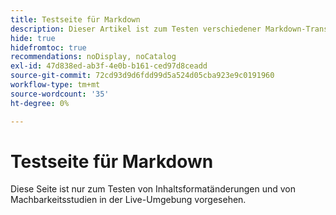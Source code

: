 ```yaml
---
title: Testseite für Markdown
description: Dieser Artikel ist zum Testen verschiedener Markdown-Transformationen ausgeblendet.
hide: true
hidefromtoc: true
recommendations: noDisplay, noCatalog
exl-id: 47d838ed-ab3f-4e0b-b161-ced97d8ceadd
source-git-commit: 72cd93d9d6fdd99d5a524d05cba923e9c0191960
workflow-type: tm+mt
source-wordcount: '35'
ht-degree: 0%

---
```


# Testseite für Markdown

Diese Seite ist nur zum Testen von Inhaltsformatänderungen und von Machbarkeitsstudien in der Live-Umgebung vorgesehen.
